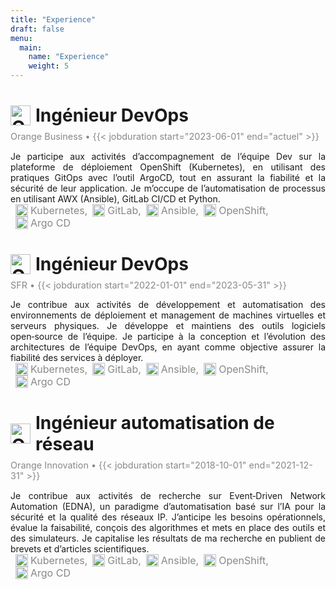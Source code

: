 ```yaml
---
title: "Experience"
draft: false
menu:
  main:
    name: "Experience"
    weight: 5
---
```


<!-- ################################# ORANGE BUSINESS ################################# -->
<!-- Titre -->
<h1 style="display: flex; align-items: center; margin-bottom: 1rem;">
  <img src="/icons/orange.svg" alt="Orange Business" width="32" height="32" style="margin-right: 8px;">
  Ingénieur DevOps
</h1>

<!-- Dates -->
<p style="color: #888; font-size: 0.9rem; margin-top: -0.5rem;">
  Orange Business • {{< jobduration start="2023-06-01" end="actuel" >}}
</p>

<!-- Description -->
<p style="display: flex; align-items: center; flex-wrap: wrap; text-align: justify;">
Je participe aux activités d’accompagnement de l’équipe Dev sur la plateforme de déploiement OpenShift (Kubernetes), en utilisant des pratiques GitOps avec l’outil ArgoCD, tout en assurant la fiabilité et la sécurité de leur application. Je m’occupe de l’automatisation de processus en utilisant AWX (Ansible), GitLab CI/CD et Python.

<!-- Technologies -->
  <span style="display: flex; align-items: center; margin-left: 8px;">
    <img src="/icons/kubernetes.svg" alt="Kubernetes" width="20" height="20" style="margin-right: 4px;" title="Kubernetes">
    <span style="color: #888; font-size: 1rem;">Kubernetes,</span>
  </span>
  <span style="display: flex; align-items: center; margin-left: 8px;">
    <img src="/icons/gitlab.svg" alt="GitLab" width="20" height="20" style="margin-right: 4px;" title="GitLab">
    <span style="color: #888; font-size: 1rem;">GitLab,</span>
  </span>
  <span style="display: flex; align-items: center; margin-left: 8px;">
    <img src="/icons/ansible.svg" alt="Ansible" width="20" height="20" style="margin-right: 4px;" title="Ansible">
    <span style="color: #888; font-size: 1rem;">Ansible,</span>
  </span>
  <span style="display: flex; align-items: center; margin-left: 8px;">
    <img src="/icons/openshift.png" alt="OpenShift" width="20" height="20" style="margin-right: 4px;" title="OpenShift">
    <span style="color: #888; font-size: 1rem;">OpenShift,</span>
  </span>
  <span style="display: flex; align-items: center; margin-left: 8px;">
    <img src="/icons/argocd.svg" alt="Argo CD" width="20" height="20" style="margin-right: 4px;" title="Argo CD">
    <span style="color: #888; font-size: 1rem;">Argo CD</span>
  </span>
</p>


<!-- ################################# SFR ################################# -->
<!-- Titre -->
<h1 style="display: flex; align-items: center; margin-bottom: 1rem;">
  <img src="/icons/sfr.svg" alt="Orange Business" width="32" height="32" style="margin-right: 8px;">
  Ingénieur DevOps
</h1>

<!-- Dates -->
<p style="color: #888; font-size: 0.9rem; margin-top: -0.5rem;">
  SFR • {{< jobduration start="2022-01-01" end="2023-05-31" >}}
</p>

<!-- Description -->
<p style="display: flex; align-items: center; flex-wrap: wrap; text-align: justify;">
Je contribue aux activités de développement et automatisation des environnements de déploiement et management de machines virtuelles et serveurs physiques. Je développe et maintiens des outils logiciels open‑source de l’équipe. Je participe à la conception et l’évolution des architectures de l’équipe DevOps, en ayant comme objective assurer la fiabilité des services à déployer.

<!-- Technologies -->
  <span style="display: flex; align-items: center; margin-left: 8px;">
    <img src="/icons/kubernetes.svg" alt="Kubernetes" width="20" height="20" style="margin-right: 4px;" title="Kubernetes">
    <span style="color: #888; font-size: 1rem;">Kubernetes,</span>
  </span>
  <span style="display: flex; align-items: center; margin-left: 8px;">
    <img src="/icons/gitlab.svg" alt="GitLab" width="20" height="20" style="margin-right: 4px;" title="GitLab">
    <span style="color: #888; font-size: 1rem;">GitLab,</span>
  </span>
  <span style="display: flex; align-items: center; margin-left: 8px;">
    <img src="/icons/ansible.svg" alt="Ansible" width="20" height="20" style="margin-right: 4px;" title="Ansible">
    <span style="color: #888; font-size: 1rem;">Ansible,</span>
  </span>
  <span style="display: flex; align-items: center; margin-left: 8px;">
    <img src="/icons/openshift.png" alt="OpenShift" width="20" height="20" style="margin-right: 4px;" title="OpenShift">
    <span style="color: #888; font-size: 1rem;">OpenShift,</span>
  </span>
  <span style="display: flex; align-items: center; margin-left: 8px;">
    <img src="/icons/argocd.svg" alt="Argo CD" width="20" height="20" style="margin-right: 4px;" title="Argo CD">
    <span style="color: #888; font-size: 1rem;">Argo CD</span>
  </span>
</p>


<!-- ################################# ORANGE INNOVATION ################################# -->
<!-- Titre -->
<h1 style="display: flex; align-items: center; margin-bottom: 1rem;">
  <img src="/icons/orange.svg" alt="Orange Innovation" width="32" height="32" style="margin-right: 8px;">
  Ingénieur automatisation de réseau
</h1>

<!-- Dates -->
<p style="color: #888; font-size: 0.9rem; margin-top: -0.5rem;">
  Orange Innovation • {{< jobduration start="2018-10-01" end="2021-12-31" >}}
</p>


<!-- Description -->
<p style="display: flex; align-items: center; flex-wrap: wrap; text-align: justify;">
Je contribue aux activités de recherche sur Event‑Driven Network Automation (EDNA), un paradigme d’automatisation basé sur l’IA pour la sécurité et la qualité des réseaux IP. J’anticipe les besoins opérationnels, évalue la faisabilité, conçois des algorithmes et mets en place des outils et des simulateurs. Je capitalise les résultats de ma recherche en publient de brevets et d’articles scientifiques.

<!-- Technologies -->
  <span style="display: flex; align-items: center; margin-left: 8px;">
    <img src="/icons/kubernetes.svg" alt="Kubernetes" width="20" height="20" style="margin-right: 4px;" title="Kubernetes">
    <span style="color: #888; font-size: 1rem;">Kubernetes,</span>
  </span>
  <span style="display: flex; align-items: center; margin-left: 8px;">
    <img src="/icons/gitlab.svg" alt="GitLab" width="20" height="20" style="margin-right: 4px;" title="GitLab">
    <span style="color: #888; font-size: 1rem;">GitLab,</span>
  </span>
  <span style="display: flex; align-items: center; margin-left: 8px;">
    <img src="/icons/ansible.svg" alt="Ansible" width="20" height="20" style="margin-right: 4px;" title="Ansible">
    <span style="color: #888; font-size: 1rem;">Ansible,</span>
  </span>
  <span style="display: flex; align-items: center; margin-left: 8px;">
    <img src="/icons/openshift.png" alt="OpenShift" width="20" height="20" style="margin-right: 4px;" title="OpenShift">
    <span style="color: #888; font-size: 1rem;">OpenShift,</span>
  </span>
  <span style="display: flex; align-items: center; margin-left: 8px;">
    <img src="/icons/argocd.svg" alt="Argo CD" width="20" height="20" style="margin-right: 4px;" title="Argo CD">
    <span style="color: #888; font-size: 1rem;">Argo CD</span>
  </span>
</p>


